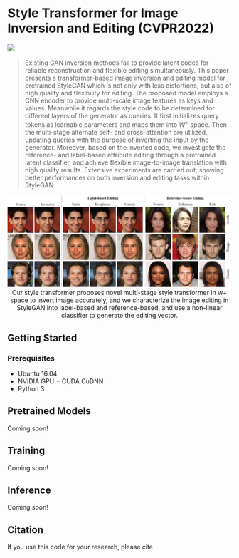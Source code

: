 # Style Transformer for Image Inversion and Editing (CVPR2022)
<a href="https://arxiv.org/abs/2203.07932"><img src="https://img.shields.io/badge/arXiv-2203.07932-b31b1b.svg" height=22.5></a>
> Existing GAN inversion methods fail to provide latent codes for reliable reconstruction and flexible editing simultaneously. This paper presents a transformer-based image inversion and editing model for pretrained StyleGAN which is not only with less distortions, but also of high quality and flexibility for editing. The proposed model employs a CNN encoder to provide multi-scale image features as keys and values. Meanwhile it regards the style code to be determined for different layers of the generator as queries. It first initializes query tokens as learnable parameters and maps them into $W^+$ space. Then the multi-stage alternate self- and cross-attention are utilized, updating queries with the purpose of inverting the input by the generator. Moreover, based on the inverted code, we investigate the reference- and label-based attribute editing through a pretrained latent classifier, and achieve flexible image-to-image translation with high quality results. Extensive experiments are carried out, showing better performances on both inversion and editing tasks within StyleGAN.

<p align="center">
<img src="./teaser.png" width="800px"/>
<br>
Our style transformer proposes novel multi-stage style transformer in w+ space to invert image accurately, and we characterize the image editing in StyleGAN into label-based and reference-based, and use a non-linear classifier to generate the editing vector.
</p>

## Getting Started
### Prerequisites
- Ubuntu 16.04
- NVIDIA GPU + CUDA CuDNN
- Python 3

## Pretrained Models
Coming soon!

## Training
Coming soon!

## Inference
Coming soon!

## Citation
If you use this code for your research, please cite
